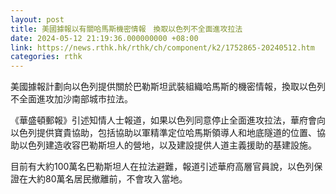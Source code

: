 ```yaml
---
layout: post
title: 美國據報以有關哈馬斯機密情報　換取以色列不全面進攻拉法
date: 2024-05-12 21:19:36.000000000 +08:00
link: https://news.rthk.hk/rthk/ch/component/k2/1752865-20240512.htm
categories: rthk
---
```


美國據報計劃向以色列提供關於巴勒斯坦武裝組織哈馬斯的機密情報，換取以色列不全面進攻加沙南部城市拉法。

《華盛頓郵報》引述知情人士報道，如果以色列同意停止全面進攻拉法，華府會向以色列提供寶貴協助，包括協助以軍精準定位哈馬斯領導人和地底隧道的位置、協助以色列建造收容巴勒斯坦人的營地，以及建設提供人道主義援助的基建設施。

目前有大約100萬名巴勒斯坦人在拉法避難，報道引述華府高層官員說，以色列保證在大約80萬名居民撤離前，不會攻入當地。
